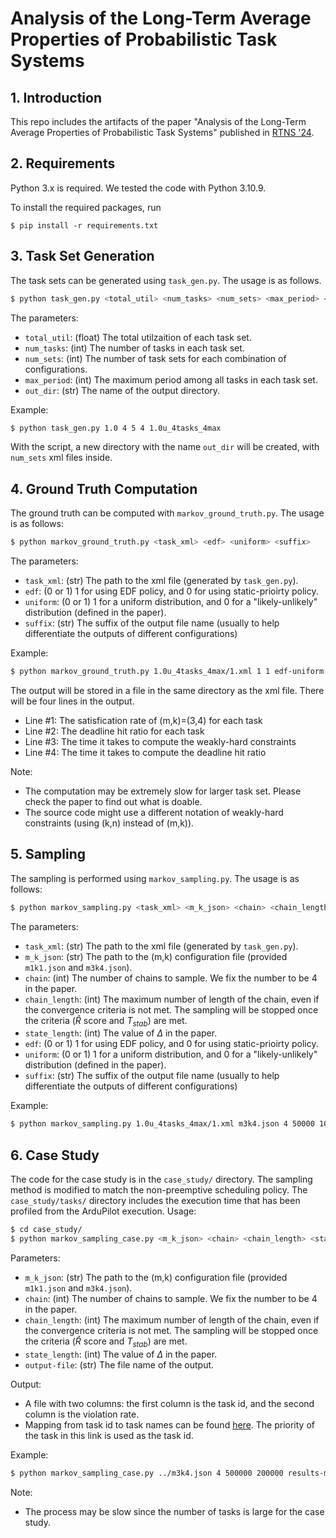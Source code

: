# Analysis of the Long-Term Average Properties of Probabilistic Task Systems

## 1. Introduction
This repo includes the artifacts of the paper "Analysis of the Long-Term Average Properties of Probabilistic Task Systems" published in [RTNS '24](https://cister-labs.pt/rtns24/). 

## 2. Requirements
Python 3.x is required. We tested the code with Python 3.10.9.

To install the required packages, run 
```shell
$ pip install -r requirements.txt
```

## 3. Task Set Generation
The task sets can be generated using `task_gen.py`. The usage is as follows.
```bash
$ python task_gen.py <total_util> <num_tasks> <num_sets> <max_period> <out_dir>
```
The parameters:
- `total_util`: (float) The total utilzaition of each task set.
- `num_tasks`: (int) The number of tasks in each task set.
- `num_sets`: (int) The number of task sets for each combination of configurations.
- `max_period`: (int) The maximum period among all tasks in each task set. 
- `out_dir`: (str) The name of the output directory.

Example:
```bash
$ python task_gen.py 1.0 4 5 4 1.0u_4tasks_4max
```

With the script, a new directory with the name `out_dir` will be created, with `num_sets` xml files inside.

## 4. Ground Truth Computation
The ground truth can be computed with `markov_ground_truth.py`. The usage is as follows:
```bash
$ python markov_ground_truth.py <task_xml> <edf> <uniform> <suffix>
```

The parameters:
- `task_xml`: (str) The path to the xml file (generated by `task_gen.py`).
- `edf`: (0 or 1) 1 for using EDF policy, and 0 for using static-prioirty policy.
- `uniform`: (0 or 1) 1 for a uniform distribution, and 0 for a "likely-unlikely" distribution (defined in the paper).
- `suffix`: (str) The suffix of the output file name (usually to help differentiate the outputs of different configurations)

Example:
```bash
$ python markov_ground_truth.py 1.0u_4tasks_4max/1.xml 1 1 edf-uniform
```

The output will be stored in a file in the same directory as the xml file. There will be four lines in the output.
- Line #1: The satisfication rate of (m,k)=(3,4) for each task
- Line #2: The deadline hit ratio for each task
- Line #3: The time it takes to compute the weakly-hard constraints
- Line #4: The time it takes to compute the deadline hit ratio

Note:
- The computation may be extremely slow for larger task set. Please check the paper to find out what is doable.
- The source code might use a different notation of weakly-hard constraints (using (k,n) instead of (m,k)).


## 5. Sampling
The sampling is performed using `markov_sampling.py`. The usage is as follows:
```bash
$ python markov_sampling.py <task_xml> <m_k_json> <chain> <chain_length> <state_length> <edf?>  <uniform?> <suffix>
```
The parameters:
- `task_xml`: (str) The path to the xml file (generated by `task_gen.py`).
- `m_k_json`: (str) The path to the (m,k) configuration file (provided `m1k1.json` and `m3k4.json`).
- `chain`: (int) The number of chains to sample. We fix the number to be 4 in the paper.
- `chain_length`: (int) The maximum number of length of the chain, even if the convergence criteria is not met. The sampling will be stopped once the criteria ($\hat{R}$ score and $T_{stab}$) are met.
- `state_length`: (int) The value of $\Delta$ in the paper.
- `edf`: (0 or 1) 1 for using EDF policy, and 0 for using static-prioirty policy.
- `uniform`: (0 or 1) 1 for a uniform distribution, and 0 for a "likely-unlikely" distribution (defined in the paper).
- `suffix`: (str) The suffix of the output file name (usually to help differentiate the outputs of different configurations)

Example:
```bash
$ python markov_sampling.py 1.0u_4tasks_4max/1.xml m3k4.json 4 50000 1000 1 1 edf-uniform-sl1000-m3k4
```

## 6. Case Study
The code for the case study is in the `case_study/` directory. The sampling method is modified to match the non-preemptive scheduling policy. The `case_study/tasks/` directory includes the execution time that has been profiled from the ArduPilot execution. Usage:
```bash
$ cd case_study/
$ python markov_sampling_case.py <m_k_json> <chain> <chain_length> <state_length> <output-file>
```

Parameters:
- `m_k_json`: (str) The path to the (m,k) configuration file (provided `m1k1.json` and `m3k4.json`).
- `chain`: (int) The number of chains to sample. We fix the number to be 4 in the paper.
- `chain_length`: (int) The maximum number of length of the chain, even if the convergence criteria is not met. The sampling will be stopped once the criteria ($\hat{R}$ score and $T_{stab}$) are met.
- `state_length`: (int) The value of $\Delta$ in the paper.
- `output-file`: (str) The file name of the output.

Output:
- A file with two columns: the first column is the task id, and the second column is the violation rate.
- Mapping from task id to task names can be found [here](https://github.com/ArduPilot/ardupilot/blob/413452aa1aa6a178c13ba365f12776ec4f1a147f/Rover/Rover.cpp#L69). The priority of the task in this link is used as the task id.

Example:
```bash
$ python markov_sampling_case.py ../m3k4.json 4 500000 200000 results-m3k4
```

Note: 
- The process may be slow since the number of tasks is large for the case study.
